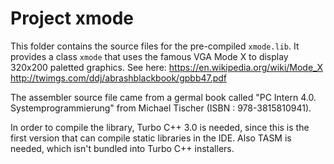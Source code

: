 # Project xmode

This folder contains the source files for the pre-compiled `xmode.lib`. It
provides a class `xmode` that uses the famous VGA Mode X to display 320x200
paletted graphics. See here:
https://en.wikipedia.org/wiki/Mode_X
http://twimgs.com/ddj/abrashblackbook/gpbb47.pdf

The assembler source file came from a germal book called "PC Intern 4.0.
Systemprogrammierung" from Michael Tischer (ISBN : 978-3815810941).

In order to compile the library, Turbo C++ 3.0 is needed, since this is the
first version that can compile static libraries in the IDE. Also TASM is
needed, which isn't bundled into Turbo C++ installers.
